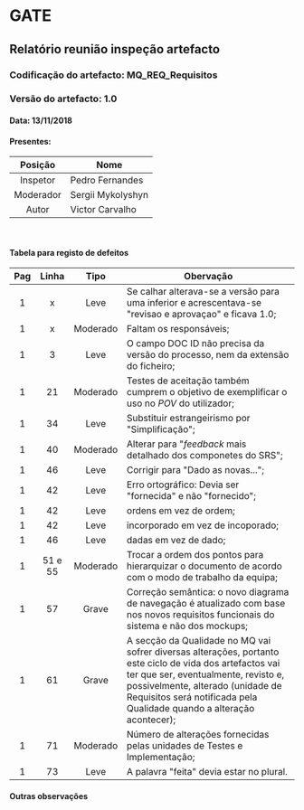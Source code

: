 # GATE
## Relatório reunião inspeção artefacto
### Codificação do artefacto: MQ_REQ_Requisitos
### Versão do artefacto: 1.0
#### Data: 13/11/2018
#### Presentes: 
|Posição|Nome
|:---:|---
|Inspetor| Pedro Fernandes
|Moderador| Sergii Mykolyshyn
|Autor| Victor Carvalho

</br>

#### Tabela para registo de defeitos
|Pag|Linha|Tipo|Obervação
|:---:|:---:|:---:|---
|1|x|Leve|Se calhar alterava-se a versão para uma inferior e acrescentava-se "revisao e aprovaçao" e ficava 1.0;
|1|x|Moderado|Faltam os responsáveis;
|1|3|Leve|O campo DOC ID não precisa da versão do processo, nem da extensão do ficheiro;
|1|21|Moderado|Testes de aceitação também cumprem o objetivo de exemplificar o uso no _POV_ do utilizador;|
|1|34|Leve|Substituir estrangeirismo por "Simplificação";|
|1|40|Moderado|Alterar para "_feedback_ mais detalhado dos componetes do SRS";|
|1|46|Leve|Corrigir para "Dado as novas...";|
|1|42|Leve|Erro ortográfico: Devia ser "fornecida" e não "fornecido";
|1|42|Leve|ordens em vez de ordem;
|1|42|Leve|incorporado em vez de incoporado;
|1|46|Leve|dadas em vez de dado;
|1|51 e 55|Moderado|Trocar a ordem dos pontos para hierarquizar o documento de acordo com o modo de trabalho da equipa;|
|1|57|Grave|Correção semântica: o novo diagrama de navegação é atualizado com base nos novos requisitos funcionais do sistema e não dos mockups;|
|1|61|Grave|A secção da Qualidade no MQ vai sofrer diversas alterações, portanto este ciclo de vida dos artefactos vai ter que ser, eventualmente, revisto e, possivelmente, alterado (unidade de Requisitos será notificada pela Qualidade quando a alteração acontecer);
|1|71|Moderado|Número de alterações fornecidas pelas unidades de Testes e Implementação;|
|1|73|Leve|A palavra "feita" devia estar no plural.

#### Outras observações

</br>